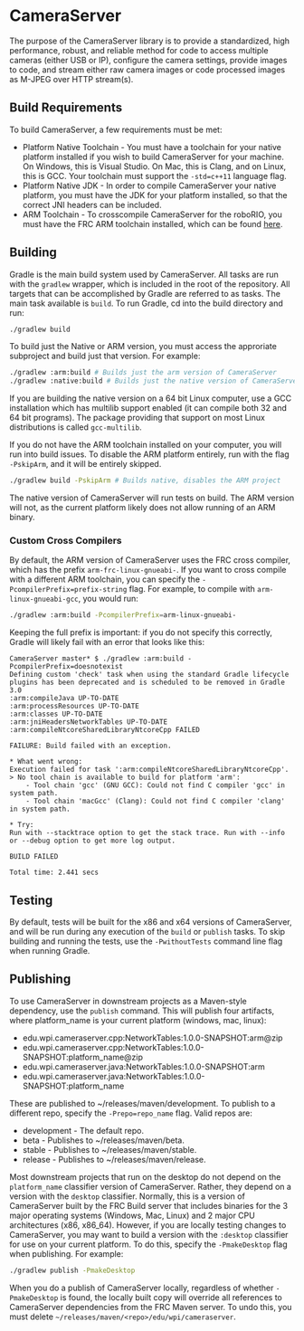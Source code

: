 # CameraServer

The purpose of the CameraServer library is to provide a standardized, high performance, robust, and reliable method for code to access multiple cameras (either USB or IP), configure the camera settings, provide images to code, and stream either raw camera images or code processed images as M-JPEG over HTTP stream(s).

## Build Requirements
To build CameraServer, a few requirements must be met:

- Platform Native Toolchain - You must have a toolchain for your native platform installed if you wish to build CameraServer for your machine. On Windows, this is Visual Studio. On Mac, this is Clang, and on Linux, this is GCC. Your toolchain must support the `-std=c++11` language flag.
- Platform Native JDK - In order to compile CameraServer your native platform, you must have the JDK for your platform installed, so that the correct JNI headers can be included.
- ARM Toolchain - To crosscompile CameraServer for the roboRIO, you must have the FRC ARM toolchain installed, which can be found [here](http://first.wpi.edu/FRC/roborio/toolchains/).

## Building
Gradle is the main build system used by CameraServer. All tasks are run with the `gradlew` wrapper, which is included in the root of the repository. All targets that can be accomplished by Gradle are referred to as tasks. The main task available is `build`. To run Gradle, cd into the build directory and run:

```bash
./gradlew build
```

To build just the Native or ARM version, you must access the approriate subproject and build just that version. For example:

```bash
./gradlew :arm:build # Builds just the arm version of CameraServer
./gradlew :native:build # Builds just the native version of CameraServer
```

If you are building the native version on a 64 bit Linux computer, use a GCC installation which has multilib support enabled (it can compile both 32 and 64 bit programs). The package providing that support on most Linux distributions is called `gcc-multilib`.

If you do not have the ARM toolchain installed on your computer, you will run into build issues. To disable the ARM platform entirely, run with the flag `-PskipArm`, and it will be entirely skipped.

```bash
./gradlew build -PskipArm # Builds native, disables the ARM project
```

The native version of CameraServer will run tests on build. The ARM version will not, as the current platform likely does not allow running of an ARM binary.


### Custom Cross Compilers
By default, the ARM version of CameraServer uses the FRC cross compiler, which has the prefix `arm-frc-linux-gnueabi-`. If you want to cross compile with a different ARM toolchain, you can specify the `-PcompilerPrefix=prefix-string` flag. For example, to compile with `arm-linux-gnueabi-gcc`, you would run:

```bash
./gradlew :arm:build -PcompilerPrefix=arm-linux-gnueabi-
```

Keeping the full prefix is important: if you do not specify this correctly, Gradle will likely fail with an error that looks like this:

```Shell
CameraServer master* $ ./gradlew :arm:build -PcompilerPrefix=doesnotexist
Defining custom 'check' task when using the standard Gradle lifecycle plugins has been deprecated and is scheduled to be removed in Gradle 3.0
:arm:compileJava UP-TO-DATE
:arm:processResources UP-TO-DATE
:arm:classes UP-TO-DATE
:arm:jniHeadersNetworkTables UP-TO-DATE
:arm:compileNtcoreSharedLibraryNtcoreCpp FAILED

FAILURE: Build failed with an exception.

* What went wrong:
Execution failed for task ':arm:compileNtcoreSharedLibraryNtcoreCpp'.
> No tool chain is available to build for platform 'arm':
    - Tool chain 'gcc' (GNU GCC): Could not find C compiler 'gcc' in system path.
    - Tool chain 'macGcc' (Clang): Could not find C compiler 'clang' in system path.

* Try:
Run with --stacktrace option to get the stack trace. Run with --info or --debug option to get more log output.

BUILD FAILED

Total time: 2.441 secs
```

## Testing
By default, tests will be built for the x86 and x64 versions of CameraServer, and will be run during any execution of the `build` or `publish` tasks. To skip building and running the tests, use the `-PwithoutTests` command line flag when running Gradle.

## Publishing
To use CameraServer in downstream projects as a Maven-style dependency, use the `publish` command. This will publish four artifacts, where platform_name is your current platform (windows, mac, linux):

- edu.wpi.cameraserver.cpp:NetworkTables:1.0.0-SNAPSHOT:arm@zip
- edu.wpi.cameraserver.cpp:NetworkTables:1.0.0-SNAPSHOT:platform_name@zip
- edu.wpi.cameraserver.java:NetworkTables:1.0.0-SNAPSHOT:arm
- edu.wpi.cameraserver.java:NetworkTables:1.0.0-SNAPSHOT:platform_name

These are published to ~/releases/maven/development. To publish to a different repo, specify the `-Prepo=repo_name` flag. Valid repos are:

- development - The default repo.
- beta - Publishes to ~/releases/maven/beta.
- stable - Publishes to ~/releases/maven/stable.
- release - Publishes to ~/releases/maven/release.

Most downstream projects that run on the desktop do not depend on the `platform_name` classifier version of CameraServer. Rather, they depend on a version with the `desktop` classifier. Normally, this is a version of CameraServer built by the FRC Build server that includes binaries for the 3 major operating systems (Windows, Mac, Linux) and 2 major CPU architectures (x86, x86_64). However, if you are locally testing changes to CameraServer, you may want to build a version with the `:desktop` classifier for use on your current platform. To do this, specify the `-PmakeDesktop` flag when publishing. For example:

```bash
./gradlew publish -PmakeDesktop
```

When you do a publish of CameraServer locally, regardless of whether `-PmakeDesktop` is found, the locally built copy will override all references to CameraServer dependencies from the FRC Maven server. To undo this, you must delete `~/releases/maven/<repo>/edu/wpi/cameraserver`.
